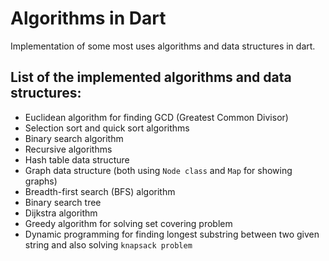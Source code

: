 # Algorithms in Dart

Implementation of some most uses algorithms and data structures in dart.

## List of the implemented algorithms and data structures: ##

- Euclidean algorithm for finding GCD (Greatest Common Divisor)
- Selection sort and quick sort algorithms
- Binary search algorithm
- Recursive algorithms
- Hash table data structure
- Graph data structure (both using `Node class` and `Map` for showing graphs)
- Breadth-first search (BFS) algorithm
- Binary search tree
- Dijkstra algorithm
- Greedy algorithm for solving set covering problem
- Dynamic programming for finding longest substring between two given string and also
  solving `knapsack problem` 
